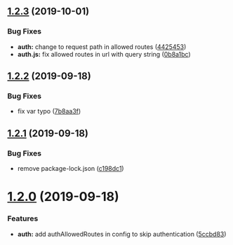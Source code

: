 ## [1.2.3](https://github.com/Lansoweb/koa-mongo-crud/compare/1.2.2...1.2.3) (2019-10-01)


### Bug Fixes

* **auth:** change to request path in allowed routes ([4425453](https://github.com/Lansoweb/koa-mongo-crud/commit/4425453))
* **auth.js:** fix allowed routes in url with query string ([0b8a1bc](https://github.com/Lansoweb/koa-mongo-crud/commit/0b8a1bc))

## [1.2.2](https://github.com/Lansoweb/koa-mongo-crud/compare/1.2.1...1.2.2) (2019-09-18)


### Bug Fixes

* fix var typo ([7b8aa3f](https://github.com/Lansoweb/koa-mongo-crud/commit/7b8aa3f))

## [1.2.1](https://github.com/Lansoweb/koa-mongo-crud/compare/1.2.0...1.2.1) (2019-09-18)


### Bug Fixes

* remove package-lock.json ([c198dc1](https://github.com/Lansoweb/koa-mongo-crud/commit/c198dc1))

# [1.2.0](https://github.com/Lansoweb/koa-mongo-crud/compare/1.1.20...1.2.0) (2019-09-18)


### Features

* **auth:** add authAllowedRoutes in config to skip authentication ([5ccbd83](https://github.com/Lansoweb/koa-mongo-crud/commit/5ccbd83))

